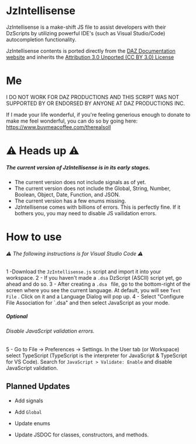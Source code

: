 # JzIntellisense

JzIntellisense is a make-shift JS file to assist developers with their DzScripts by utilizing powerful IDE's (such as Visual Studio/Code) autocompletion functionality.

JzIntellisense contents is ported directly from the [DAZ Documentation website] and inherits the [Attribution 3.0 Unported (CC BY 3.0) License]
# Me
I DO NOT WORK FOR DAZ PRODUCTIONS AND THIS SCRIPT WAS NOT SUPPORTED BY OR ENDORSED BY ANYONE AT DAZ PRODUCTIONS INC.

If I made your life wonderful, if you're feeling generious enough to donate to make me feel wonderful, you can do so by going here: https://www.buymeacoffee.com/therealsoll
# ⚠ Heads up ⚠ 
##### The current version of JzIntellisense is in its early stages.
- The current version does not include signals as of yet.
- The current version does not include the Global, String, Number, Boolean, Object, Date, Function, and JSON.
- The current version has a few enums missing.
- JzIntellisense comes with billions of errors. This is perfectly fine. If it bothers you, you may need to disable JS vailidation errors.

# How to use 
###### ⚠  The following instructions is for Visual Studio Code  ⚠ 
1 -Download the `JzIntellisense.js` script and import it into your workspace.
2 - If you haven't made a `.dsa` DzScript (ASCII) script yet, go ahead and do so.
3 - After creating a `.dsa ` file, go to the bottom-right of the screen where you see the current language. At default, you will see `Text File` . Click on it and a Language Dialog will pop up.
4 - Select "Configure File Association for `.dsa" and then select JavaScript as your mode.

##### Optional
###### Disable JavaScript validation errors.
5 - Go to File -> Preferences -> Settings. In the User tab (or Workspace) select TypeScript (TypeScript is the interpreter for JavaScript & TypeScript for VS Code). Search for `JavaScript > Validate: Enable` and disable JavaScript validation.


## Planned Updates
- Add signals
- Add `Global`
- Update enums
- Update JSDOC for classes, constructors, and methods.


   [Daz Documentation website]: <http://docs.daz3d.com/doku.php/public/software/dazstudio/4/referenceguide/scripting/start>
   [Attribution 3.0 Unported (CC BY 3.0) License]: <https://creativecommons.org/licenses/by/3.0/>

